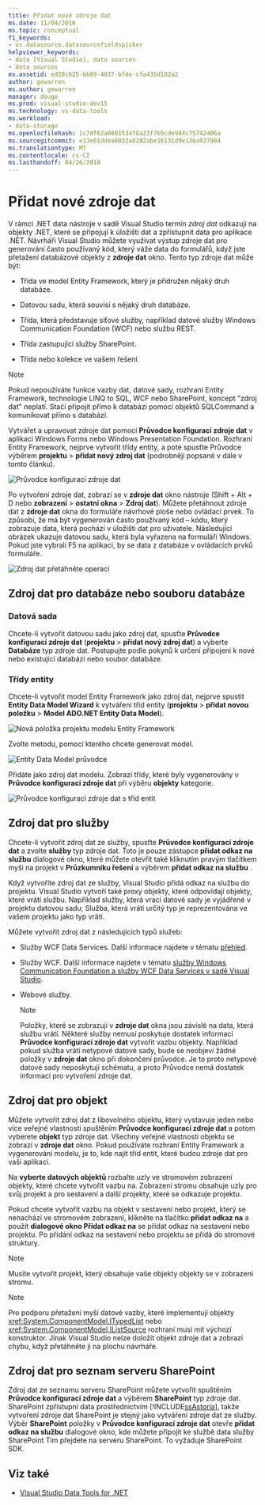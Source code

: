 ```yaml
---
title: Přidat nové zdroje dat
ms.date: 11/04/2016
ms.topic: conceptual
f1_keywords:
- vs.datasource.datasourcefieldspicker
helpviewer_keywords:
- data [Visual Studio], data sources
- data sources
ms.assetid: ed28c625-bb89-4037-bfde-cfa435d182a2
author: gewarren
ms.author: gewarren
manager: douge
ms.prod: visual-studio-dev15
ms.technology: vs-data-tools
ms.workload:
- data-storage
ms.openlocfilehash: 1c7df62a0801534f8a23f7b5cde984c75742406a
ms.sourcegitcommit: e13e61ddea6032a8282abe16131d9e136a927984
ms.translationtype: MT
ms.contentlocale: cs-CZ
ms.lasthandoff: 04/26/2018
---
```

# <a name="add-new-data-sources"></a>Přidat nové zdroje dat
V rámci .NET data nástroje v sadě Visual Studio termín *zdroj dat* odkazují na objekty .NET, které se připojují k úložišti dat a zpřístupnit data pro aplikace .NET. Návrháři Visual Studio můžete využívat výstup zdroje dat pro generování často používaný kód, který váže data do formulářů, když jste přetažení databázové objekty z **zdroje dat** okno. Tento typ zdroje dat může být:

-   Třída ve model Entity Framework, který je přidružen nějaký druh databáze.

-   Datovou sadu, která souvisí s nějaký druh databáze.

-   Třída, která představuje síťové služby, například datové služby Windows Communication Foundation (WCF) nebo službu REST.

-   Třída zastupující služby SharePoint.

-   Třída nebo kolekce ve vašem řešení.

> [!NOTE]
>  Pokud nepoužíváte funkce vazby dat, datové sady, rozhraní Entity Framework, technologie LINQ to SQL, WCF nebo SharePoint, koncept "zdroj dat" neplatí. Stačí připojit přímo k databázi pomocí objektů SQLCommand a komunikovat přímo s databází.

 Vytvářet a upravovat zdroje dat pomocí **Průvodce konfigurací zdroje dat** v aplikaci Windows Forms nebo Windows Presentation Foundation. Rozhraní Entity Framework, nejprve vytvořit třídy entity, a poté spusťte Průvodce výběrem **projektu** > **přidat nový zdroj dat** (podrobněji popsané v dále v tomto článku).

 ![Průvodce konfigurací zdroje dat](../data-tools/media/data-source-configuration-wizard.png "Průvodce konfigurací zdroje dat")

 Po vytvoření zdroje dat, zobrazí se v **zdroje dat** okno nástroje (Shift + Alt + D nebo **zobrazení** > **ostatní okna**  >  **Zdroj dat**). Můžete přetáhnout zdroje dat z **zdroje dat** okna do formuláře návrhové ploše nebo ovládací prvek. To způsobí, že má být vygenerován často používaný kód – kódu, který zobrazuje data, která pochází v úložišti dat pro uživatele. Následující obrázek ukazuje datovou sadu, která byla vyřazena na formuláři Windows. Pokud jste vybrali F5 na aplikaci, by se data z databáze v ovládacích prvků formuláře.

 ![Zdroj dat přetáhněte operaci](../data-tools/media/raddata-data-source-drag-operation.png "raddata zdroj dat přetáhněte operace")

## <a name="data-source-for-a-database-or-a-database-file"></a>Zdroj dat pro databáze nebo souboru databáze

### <a name="dataset"></a>Datová sada
 Chcete-li vytvořit datovou sadu jako zdroj dat, spusťte **Průvodce konfigurací zdroje dat** (**projektu** > **přidat nový zdroj dat**) a vyberte  **Databáze** typ zdroje dat. Postupujte podle pokynů k určení připojení k nové nebo existující databázi nebo soubor databáze.

### <a name="entity-classes"></a>Třídy entity
 Chcete-li vytvořit model Entity Framework jako zdroj dat, nejprve spustit **Entity Data Model Wizard** k vytváření tříd entity (**projektu** > **přidat novou položku**  >  **Model ADO.NET Entity Data Model**).

 ![Nová položka projektu modelu Entity Framework](../data-tools/media/raddata-new-entity-framework-model-project-item.png "položka projektu modelu raddata nové Entity Framework")

 Zvolte metodu, pomocí kterého chcete generovat model.

 ![Entity Data Model průvodce](../data-tools/media/raddata-entity-data-model-wizard.png "raddata Průvodce Model dat Entity")

 Přidáte jako zdroj dat modelu. Zobrazí třídy, které byly vygenerovány v **Průvodce konfigurací zdroje dat** při výběru **objekty** kategorie.

 ![Průvodce konfigurací zdroje dat s tříd entit](../data-tools/media/raddata-data-source-configuration-wizard-with-entity-classes.png "raddata Průvodce konfigurací zdroje dat s tříd entit")

## <a name="data-source-for-a-service"></a>Zdroj dat pro služby
 Chcete-li vytvořit zdroj dat ze služby, spusťte **Průvodce konfigurací zdroje dat** a zvolte **služby** typ zdroje dat. Toto je pouze zástupce **přidat odkaz na službu** dialogové okno, které můžete otevřít také kliknutím pravým tlačítkem myši na projekt v **Průzkumníku řešení** a výběrem **přidat odkaz na službu** .

 Když vytvoříte zdroj dat ze služby, Visual Studio přidá odkaz na službu do projektu. Visual Studio vytvoří také proxy objekty, které odpovídají objekty, které vrátí službu. Například služby, která vrací datové sady je vyjádřené v projektu datovou sadu; Služba, která vrátí určitý typ je reprezentována ve vašem projektu jako typ vrátí.

 Můžete vytvořit zdroj dat z následujících typů služeb:

-   Služby WCF Data Services. Další informace najdete v tématu [přehled](/dotnet/framework/data/wcf/wcf-data-services-overview).

-   Služby WCF. Další informace najdete v tématu [služby Windows Communication Foundation a služby WCF Data Services v sadě Visual Studio](../data-tools/windows-communication-foundation-services-and-wcf-data-services-in-visual-studio.md).

-   Webové služby.

    > [!NOTE]
    >  Položky, které se zobrazují v **zdroje dat** okna jsou závislé na data, která službu vrátí. Některé služby nemusí poskytuje dostatek informací **Průvodce konfigurací zdroje dat** vytvořit vazbu objekty. Například pokud služba vrátí netypové datové sady, bude se neobjeví žádné položky v **zdroje dat** okno při dokončení průvodce. Je to proto netypové datové sady neposkytují schématu, a proto Průvodce nemá dostatek informací pro vytvoření zdroje dat.

## <a name="data-source-for-an-object"></a>Zdroj dat pro objekt
 Můžete vytvořit zdroj dat z libovolného objektu, který vystavuje jeden nebo více veřejné vlastnosti spuštěním **Průvodce konfigurací zdroje dat** a potom vyberete **objekt** typ zdroje dat. Všechny veřejné vlastnosti objektu se zobrazí v **zdroje dat** okno.   Pokud používáte rozhraní Entity Framework a vygenerování modelu, je to, kde najít tříd entit, které budou zdroje dat pro vaši aplikaci.

 Na **vyberte datových objektů** rozbalte uzly ve stromovém zobrazení objekty, které chcete vytvořit vazbu na. Zobrazení stromu obsahuje uzly pro svůj projekt a pro sestavení a další projekty, které se odkazuje projektu.

 Pokud chcete vytvořit vazbu na objekt v sestavení nebo projekt, který se nenachází ve stromovém zobrazení, klikněte na tlačítko **přidat odkaz na** a použít **dialogové okno Přidat odkaz na** se přidat odkaz na sestavení nebo projektu. Po přidání odkaz na sestavení nebo projektu se přidá do stromové struktury.

> [!NOTE]
>  Musíte vytvořit projekt, který obsahuje vaše objekty objekty se v zobrazení stromu.

> [!NOTE]
>  Pro podporu přetažení myší datové vazby, které implementují objekty <xref:System.ComponentModel.ITypedList> nebo <xref:System.ComponentModel.IListSource> rozhraní musí mít výchozí konstruktor. Jinak Visual Studio nelze doložit objekt zdroje dat a zobrazí chybu, když přetáhněte ji na plochu návrháře.

## <a name="data-source-for-a-sharepoint-list"></a>Zdroj dat pro seznam serveru SharePoint
 Zdroj dat ze seznamu serveru SharePoint můžete vytvořit spuštěním **Průvodce konfigurací zdroje dat** a výběrem **SharePoint** typ zdroje dat. SharePoint zpřístupní data prostřednictvím [!INCLUDE[ssAstoria](../data-tools/includes/ssastoria_md.md)], takže vytvoření zdroje dat SharePoint je stejný jako vytváření zdroje dat ze služby. Výběr **SharePoint** položky v **Průvodce konfigurací zdroje dat** otevře **přidat odkaz na službu** dialogové okno, kde můžete připojit ke službě data služby SharePoint Tím přejdete na serveru SharePoint.  To vyžaduje SharePoint SDK.

## <a name="see-also"></a>Viz také

- [Visual Studio Data Tools for .NET](../data-tools/visual-studio-data-tools-for-dotnet.md)